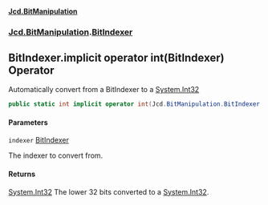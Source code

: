 #### [Jcd.BitManipulation](index.md 'index')

### [Jcd.BitManipulation](Jcd.BitManipulation.md 'Jcd.BitManipulation').[BitIndexer](Jcd.BitManipulation.BitIndexer.md 'Jcd.BitManipulation.BitIndexer')

## BitIndexer.implicit operator int(BitIndexer) Operator

Automatically convert from a BitIndexer to a [System.Int32](https://docs.microsoft.com/en-us/dotnet/api/System.Int32 'System.Int32')

```csharp
public static int implicit operator int(Jcd.BitManipulation.BitIndexer indexer);
```

#### Parameters

<a name='Jcd.BitManipulation.BitIndexer.op_Implicitint(Jcd.BitManipulation.BitIndexer).indexer'></a>

`indexer` [BitIndexer](Jcd.BitManipulation.BitIndexer.md 'Jcd.BitManipulation.BitIndexer')

The indexer to convert from.

#### Returns

[System.Int32](https://docs.microsoft.com/en-us/dotnet/api/System.Int32 'System.Int32')
The lower 32 bits converted to a [System.Int32](https://docs.microsoft.com/en-us/dotnet/api/System.Int32 'System.Int32').